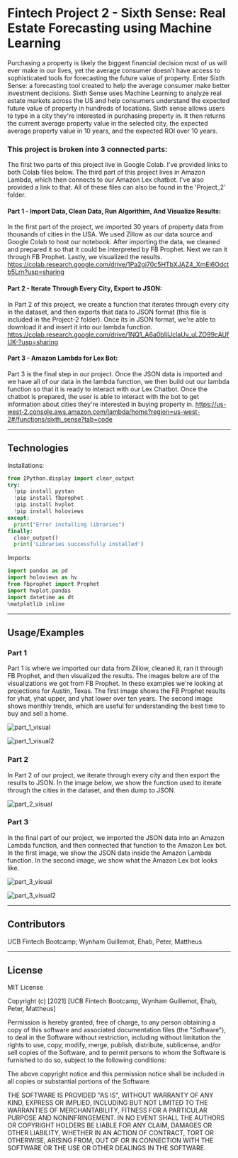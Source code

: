 # Fintech Project 2 - Sixth Sense: Real Estate Forecasting using Machine Learning

Purchasing a property is likely the biggest financial decision most of us will ever make in our lives, yet the average consumer doesn’t have access to sophisticated tools for forecasting the future value of property. Enter Sixth Sense: a forecasting tool created to help the average consumer make better investment decisions. Sixth Sense uses Machine Learning to analyze real estate markets across the US and help consumers understand the expected future value of property in hundreds of locations. Sixth sense allows users to type in a city they're interested in purchasing property in. It then returns the current average property value in the selected city, the expected average property value in 10 years, and the expected ROI over 10 years.

### This project is broken into 3 connected parts:
The first two parts of this project live in Google Colab. I've provided links to both Colab files below. The third part of this project lives in Amazon Lambda, which then connects to our Amazon Lex chatbot. I've also provided a link to that. All of these files can also be found in the 'Project_2' folder.

#### Part 1 - Import Data, Clean Data, Run Algorithim, And Visualize Results: 
In the first part of the project, we imported 30 years of property data from thousands of cities in the USA. We used Zillow as our data source and Google Colab to host our notebook. After importing the data, we cleaned and prepared it so that it could be interpreted by FB Prophet. Next we ran it through FB Prophet. Lastly, we visualized the results.
https://colab.research.google.com/drive/1Pa2gi70c5HTbXJAZ4_XmEi6Odctb5Lrn?usp=sharing

#### Part 2 - Iterate Through Every City, Export to JSON:
In Part 2 of this project, we create a function that iterates through every city in the dataset, and then exports that data to JSON format (this file is included in the Project-2 folder). Once its in JSON format, we're able to download it and insert it into our lambda function.
https://colab.research.google.com/drive/1NQ1_A6a0bIjlJclaUv_uLZO99cAUfUK-?usp=sharing

#### Part 3 - Amazon Lambda for Lex Bot:
Part 3 is the final step in our project. Once the JSON data is imported and we have all of our data in the lambda function, we then build out our lambda function so that it is ready to interact with our Lex Chatbot. Once the chatbot is prepared, the user is able to interact with the bot to get information about cities they're interested in buying property in.
https://us-west-2.console.aws.amazon.com/lambda/home?region=us-west-2#/functions/sixth_sense?tab=code

---

## Technologies

Installations:

```python
from IPython.display import clear_output
try:
  !pip install pystan
  !pip install fbprophet
  !pip install hvplot
  !pip install holoviews
except:
  print("Error installing libraries")
finally:
  clear_output()
  print('Libraries successfully installed')
```


Imports:


```python
import pandas as pd
import holoviews as hv
from fbprophet import Prophet
import hvplot.pandas
import datetime as dt
%matplotlib inline 
```

---

## Usage/Examples

### Part 1 
Part 1 is where we imported our data from Zillow, cleaned it, ran it through FB Prophet, and then visualized the results. The images below are of the visualizations we got from FB Prophet. In these examples we're looking at projections for Austin, Texas. The first image shows the FB Prophet results for yhat, yhat upper, and yhat lower over ten years. The second image shows monthly trends, which are useful for understanding the best time to buy and sell a home.

![part_1_visual](./readme_images/part_1.png)

![part_1_visual2](./readme_images/part_1_1.png)

### Part 2
In Part 2 of our project, we iterate through every city and then export the results to JSON. In the image below, we show the function used to iterate through the cities in the dataset, and then dump to JSON.

![part_2_visual](./readme_images/part_2.png)

### Part 3
In the final part of our project, we imported the JSON data into an Amazon Lambda function, and then connected that function to the Amazon Lex bot. In the first image, we show the JSON data inside the Amazon Lambda function. In the second image, we show what the Amazon Lex bot looks like.

![part_3_visual](./readme_images/part_3.png)

![part_3_visual2](./readme_images/part_3_1.png)

---

## Contributors

UCB Fintech Bootcamp; Wynham Guillemot, Ehab, Peter, Mattheus

---

## License

MIT License

Copyright (c) [2021] [UCB Fintech Bootcamp, Wynham Guillemot, Ehab, Peter, Mattheus]

Permission is hereby granted, free of charge, to any person obtaining a copy
of this software and associated documentation files (the "Software"), to deal
in the Software without restriction, including without limitation the rights
to use, copy, modify, merge, publish, distribute, sublicense, and/or sell
copies of the Software, and to permit persons to whom the Software is
furnished to do so, subject to the following conditions:

The above copyright notice and this permission notice shall be included in all
copies or substantial portions of the Software.

THE SOFTWARE IS PROVIDED "AS IS", WITHOUT WARRANTY OF ANY KIND, EXPRESS OR
IMPLIED, INCLUDING BUT NOT LIMITED TO THE WARRANTIES OF MERCHANTABILITY,
FITNESS FOR A PARTICULAR PURPOSE AND NONINFRINGEMENT. IN NO EVENT SHALL THE
AUTHORS OR COPYRIGHT HOLDERS BE LIABLE FOR ANY CLAIM, DAMAGES OR OTHER
LIABILITY, WHETHER IN AN ACTION OF CONTRACT, TORT OR OTHERWISE, ARISING FROM,
OUT OF OR IN CONNECTION WITH THE SOFTWARE OR THE USE OR OTHER DEALINGS IN THE
SOFTWARE.
